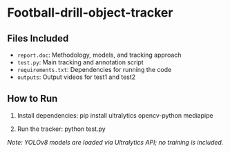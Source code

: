 # Football-drill-object-tracker

## Files Included
- `report.doc`: Methodology, models, and tracking approach
- `test.py`: Main tracking and annotation script
- `requirements.txt`: Dependencies for running the code
- `outputs`: Output videos for test1 and test2

## How to Run
1. Install dependencies:
pip install ultralytics opencv-python mediapipe

2. Run the tracker:
python test.py 

*Note: YOLOv8 models are loaded via Ultralytics API; no training is included.*
